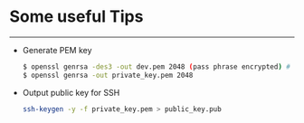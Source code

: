 # Some useful Tips
---------------------

* Generate PEM key

  ```bash
  $ openssl genrsa -des3 -out dev.pem 2048 (pass phrase encrypted) # or
  $ openssl genrsa -out private_key.pem 2048
  ```

* Output public key for SSH
  ```bash
  ssh-keygen -y -f private_key.pem > public_key.pub
  ```

